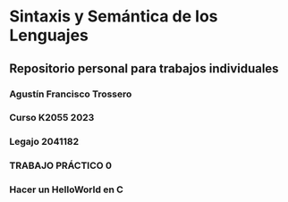 # Sintaxis y Semántica de los Lenguajes
## Repositorio personal para trabajos individuales
### Agustín Francisco Trossero
### Curso K2055 2023
### Legajo 2041182
### TRABAJO PRÁCTICO 0
### Hacer un HelloWorld en C
